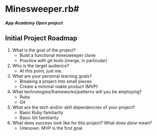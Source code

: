 # Minesweeper.rb#

##### App Academy Open project #####

## Initial Project Roadmap ##

1. What is the goal of the project?
    - Build a functional minesweeper clone
    - Practice with git tools (merge, in particular)
1.  Who is the target audience?
    - At this point, just  me.
1. What are your personal learning goals?
    - Breaking a project into small pieces
    - Create a minimal viable product (MVP)
1. What technologies/frameworks/patterns will you be employing?
    - Ruby
    - Git
1. What are the tech and/or skill dependencies of your project?
    - Basic Ruby familiarity
    - Basic Git familiarity
1. What does success look like for this project? What does _done_ mean?
    - Unknown. MVP is the first goal.